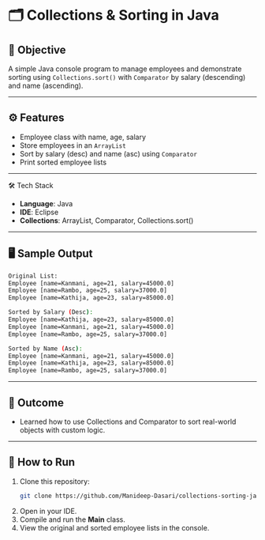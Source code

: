 # 🗂️ Collections & Sorting in Java

## 🎯 Objective
A simple Java console program to manage employees and demonstrate sorting using `Collections.sort()` with `Comparator` by salary (descending) and name (ascending).  

---

## ⚙️ Features
- Employee class with name, age, salary  
- Store employees in an `ArrayList`  
- Sort by salary (desc) and name (asc) using `Comparator`  
- Print sorted employee lists  

---

🛠️ Tech Stack
- **Language**: Java
- **IDE**: Eclipse
- **Collections**: ArrayList, Comparator, Collections.sort()

---

## 🖥️ Sample Output
```bash
Original List:
Employee [name=Kanmani, age=21, salary=45000.0]
Employee [name=Rambo, age=25, salary=37000.0]
Employee [name=Kathija, age=23, salary=85000.0]

Sorted by Salary (Desc):
Employee [name=Kathija, age=23, salary=85000.0]
Employee [name=Kanmani, age=21, salary=45000.0]
Employee [name=Rambo, age=25, salary=37000.0]

Sorted by Name (Asc):
Employee [name=Kanmani, age=21, salary=45000.0]
Employee [name=Kathija, age=23, salary=85000.0]
Employee [name=Rambo, age=25, salary=37000.0]
```

---

## 📌 Outcome
- Learned how to use Collections and Comparator to sort real-world objects with custom logic.

---

## 🚀 How to Run
1. Clone this repository:
   ```bash
   git clone https://github.com/Manideep-Dasari/collections-sorting-java.git
   ```
2. Open in your IDE.
3. Compile and run the **Main** class.
4. View the original and sorted employee lists in the console.

